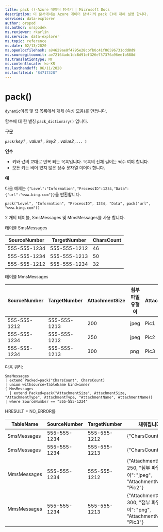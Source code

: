 ```yaml
---
title: pack ()-Azure 데이터 탐색기 | Microsoft Docs
description: 이 문서에서는 Azure 데이터 탐색기의 pack ()에 대해 설명 합니다.
services: data-explorer
author: orspod
ms.author: orspodek
ms.reviewer: rkarlin
ms.service: data-explorer
ms.topic: reference
ms.date: 02/13/2020
ms.openlocfilehash: a94629ae8f4795e28cbfb0c41f06596731cdd8d9
ms.sourcegitcommit: ae72164adc1dc8d91ef326e757376a96ee1b588d
ms.translationtype: MT
ms.contentlocale: ko-KR
ms.lasthandoff: 06/11/2020
ms.locfileid: "84717328"
---
```

# <a name="pack"></a>pack()

`dynamic`이름 및 값 목록에서 개체 (속성 모음)를 만듭니다.

함수에 대 한 별칭 `pack_dictionary()` 입니다.

**구문**

`pack(`*key1* `,` *value1* `,` *key2* `,` *value2*`,... )`

**인수**

* 키와 값의 교대로 반복 되는 목록입니다. 목록의 전체 길이는 짝수 여야 합니다.
* 모든 키는 비어 있지 않은 상수 문자열 이어야 합니다.

**예**

다음 예제는 `{"Level":"Information","ProcessID":1234,"Data":{"url":"www.bing.com"}}`을 반환합니다.

```kusto
pack("Level", "Information", "ProcessID", 1234, "Data", pack("url", "www.bing.com"))
```

2 개의 테이블, SmsMessages 및 MmsMessages를 사용 합니다.

테이블 SmsMessages 

|SourceNumber |TargetNumber| CharsCount
|---|---|---
|555-555-1234 |555-555-1212 | 46 
|555-555-1234 |555-555-1213 | 50 
|555-555-1212 |555-555-1234 | 32 

테이블 MmsMessages 

|SourceNumber |TargetNumber| AttachmentSize | 첨부 파일 유형이 | AttachmentName
|---|---|---|---|---
|555-555-1212 |555-555-1213 | 200 | jpeg | Pic1
|555-555-1234 |555-555-1212 | 250 | jpeg | Pic2
|555-555-1234 |555-555-1213 | 300 | png | Pic3

다음 쿼리:
```kusto
SmsMessages 
| extend Packed=pack("CharsCount", CharsCount) 
| union withsource=TableName kind=inner 
( MmsMessages 
  | extend Packed=pack("AttachmentSize", AttachmentSize, "AttachmentType", AttachmentType, "AttachmentName", AttachmentName))
| where SourceNumber == "555-555-1234"
``` 

HRESULT = NO_ERROR를

|TableName |SourceNumber |TargetNumber | 채워집니다
|---|---|---|---
|SmsMessages|555-555-1234 |555-555-1212 | {"CharsCount": 46}
|SmsMessages|555-555-1234 |555-555-1213 | {"CharsCount": 50}
|MmsMessages|555-555-1234 |555-555-1212 | {"AttachmentSize": 250, "첨부 파일 유형이": "jpeg", "AttachmentName": "Pic2"}
|MmsMessages|555-555-1234 |555-555-1213 | {"AttachmentSize": 300, "첨부 파일 유형이": "png", "AttachmentName": "Pic3"}
